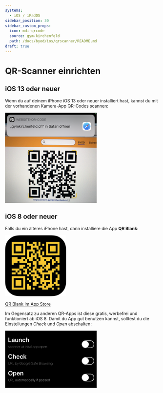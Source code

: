 ```yaml
---
systems:
  - iOS / iPadOS
sidebar_position: 30
sidebar_custom_props:
  icon: mdi-qrcode
  source: gym-kirchenfeld
  path: /docs/byod/ios/qrscanner/README.md
draft: true
---
```


# QR-Scanner einrichten



## iOS 13 oder neuer

Wenn du auf deinem iPhone iOS 13 oder neuer installiert hast, kannst du mit der vorhandenen Kamera-App QR-Codes scannen:

![](./qr-code.png)

## iOS 8 oder neuer

Falls du ein älteres iPhone hast, dann installiere die App **QR Blank**:

[![](./qr-blank-logo.png)](https://apps.apple.com/app/id1137064763)

[QR Blank im App Store](https://apps.apple.com/app/id1137064763)

Im Gegensatz zu anderen QR-Apps ist diese gratis, werbefrei und funktioniert ab iOS 8. Damit du App gut benutzen kannst, solltest du die Einstellungen _Check_ und _Open_ abschalten:

![](./qr-blank-settings.png)

